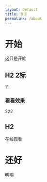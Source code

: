 ```yaml
---
layout: default
title: 关于
permalink: /about
---
```


# 开始

这只是开始

## H2 2标

11

### 看看效果

222

## H2

在线观看

# 还好

明明
